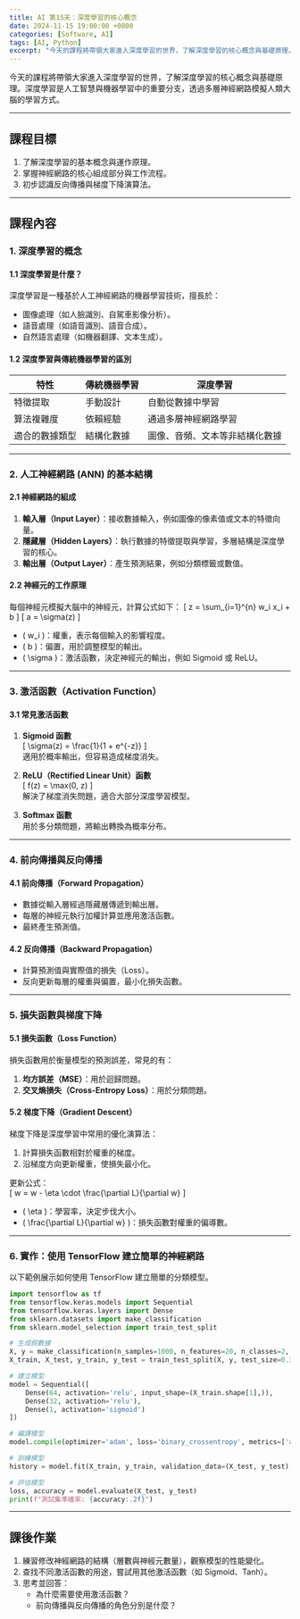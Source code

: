```yaml
---
title: AI 第15天：深度學習的核心概念
date: 2024-11-15 19:00:00 +0800
categories: [Software, AI]
tags: [AI, Python] 
excerpt: "今天的課程將帶領大家進入深度學習的世界，了解深度學習的核心概念與基礎原理。深度學習是人工智慧與機器學習中的重要分支，透過多層神經網路模擬人類大腦的學習方式。"
---
```


今天的課程將帶領大家進入深度學習的世界，了解深度學習的核心概念與基礎原理。深度學習是人工智慧與機器學習中的重要分支，透過多層神經網路模擬人類大腦的學習方式。

---

## **課程目標**
1. 了解深度學習的基本概念與運作原理。  
2. 掌握神經網路的核心組成部分與工作流程。  
3. 初步認識反向傳播與梯度下降演算法。

---

## **課程內容**

### **1. 深度學習的概念**

#### **1.1 深度學習是什麼？**
深度學習是一種基於人工神經網路的機器學習技術，擅長於：
- 圖像處理（如人臉識別、自駕車影像分析）。  
- 語音處理（如語音識別、語音合成）。  
- 自然語言處理（如機器翻譯、文本生成）。  

#### **1.2 深度學習與傳統機器學習的區別**
| 特性               | 傳統機器學習           | 深度學習             |
|--------------------|------------------------|----------------------|
| 特徵提取           | 手動設計               | 自動從數據中學習     |
| 算法複雜度         | 依賴經驗               | 通過多層神經網路學習 |
| 適合的數據類型     | 結構化數據             | 圖像、音頻、文本等非結構化數據 |

---

### **2. 人工神經網路 (ANN) 的基本結構**

#### **2.1 神經網路的組成**
1. **輸入層（Input Layer）**：接收數據輸入，例如圖像的像素值或文本的特徵向量。  
2. **隱藏層（Hidden Layers）**：執行數據的特徵提取與學習，多層結構是深度學習的核心。  
3. **輸出層（Output Layer）**：產生預測結果，例如分類標籤或數值。  

#### **2.2 神經元的工作原理**
每個神經元模擬大腦中的神經元，計算公式如下：
\[
z = \sum_{i=1}^{n} w_i x_i + b
\]
\[
a = \sigma(z)
\]
- \( w_i \)：權重，表示每個輸入的影響程度。  
- \( b \)：偏置，用於調整模型的輸出。  
- \( \sigma \)：激活函數，決定神經元的輸出，例如 Sigmoid 或 ReLU。  

---

### **3. 激活函數（Activation Function）**

#### **3.1 常見激活函數**
1. **Sigmoid 函數**  
   \[
   \sigma(z) = \frac{1}{1 + e^{-z}}
   \]  
   適用於概率輸出，但容易造成梯度消失。

2. **ReLU（Rectified Linear Unit）函數**  
   \[
   f(z) = \max(0, z)
   \]  
   解決了梯度消失問題，適合大部分深度學習模型。

3. **Softmax 函數**  
   用於多分類問題，將輸出轉換為概率分布。

---

### **4. 前向傳播與反向傳播**

#### **4.1 前向傳播（Forward Propagation）**
- 數據從輸入層經過隱藏層傳遞到輸出層。  
- 每層的神經元執行加權計算並應用激活函數。  
- 最終產生預測值。

#### **4.2 反向傳播（Backward Propagation）**
- 計算預測值與實際值的損失（Loss）。  
- 反向更新每層的權重與偏置，最小化損失函數。  

---

### **5. 損失函數與梯度下降**

#### **5.1 損失函數（Loss Function）**
損失函數用於衡量模型的預測誤差，常見的有：
1. **均方誤差（MSE）**：用於迴歸問題。  
2. **交叉熵損失（Cross-Entropy Loss）**：用於分類問題。

#### **5.2 梯度下降（Gradient Descent）**
梯度下降是深度學習中常用的優化演算法：
1. 計算損失函數相對於權重的梯度。  
2. 沿梯度方向更新權重，使損失最小化。  

更新公式：  
\[
w = w - \eta \cdot \frac{\partial L}{\partial w}
\]
- \( \eta \)：學習率，決定步伐大小。  
- \( \frac{\partial L}{\partial w} \)：損失函數對權重的偏導數。

---

### **6. 實作：使用 TensorFlow 建立簡單的神經網路**

以下範例展示如何使用 TensorFlow 建立簡單的分類模型。

```python
import tensorflow as tf
from tensorflow.keras.models import Sequential
from tensorflow.keras.layers import Dense
from sklearn.datasets import make_classification
from sklearn.model_selection import train_test_split

# 生成假數據
X, y = make_classification(n_samples=1000, n_features=20, n_classes=2, random_state=42)
X_train, X_test, y_train, y_test = train_test_split(X, y, test_size=0.3, random_state=42)

# 建立模型
model = Sequential([
    Dense(64, activation='relu', input_shape=(X_train.shape[1],)),
    Dense(32, activation='relu'),
    Dense(1, activation='sigmoid')
])

# 編譯模型
model.compile(optimizer='adam', loss='binary_crossentropy', metrics=['accuracy'])

# 訓練模型
history = model.fit(X_train, y_train, validation_data=(X_test, y_test), epochs=10, batch_size=32)

# 評估模型
loss, accuracy = model.evaluate(X_test, y_test)
print(f"測試集準確率: {accuracy:.2f}")
```

---

## **課後作業**

1. 練習修改神經網路的結構（層數與神經元數量），觀察模型的性能變化。  
2. 查找不同激活函數的用途，嘗試用其他激活函數（如 Sigmoid、Tanh）。  
3. 思考並回答：  
   - 為什麼需要使用激活函數？  
   - 前向傳播與反向傳播的角色分別是什麼？  
